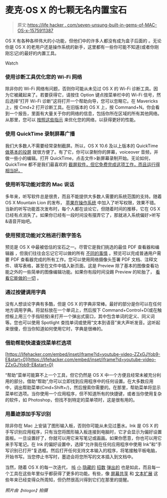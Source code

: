 # 麦克·OS X 的七颗无名内置宝石

> 原文:[https://life hacker . com/seven-unsung-built-in-gems-of-MAC-OS-x-1575911387](https://lifehacker.com/seven-unsung-built-in-gems-of-mac-os-x-1575911387)

OS X 有各种各样伟大的小功能，但他们中的许多人都没有成为盒子后面的 。无论你是 OS X 的老用户还是操作系统的新手，这里都有一些你可能不知道(或者你刚刚忘记)的最好的内置工具。

Watch

### 使用诊断工具优化您的 Wi-Fi 网络

除非你的 Wi-Fi 网络有问题，否则你可能从未见过 OS X 的 Wi-Fi 诊断工具。因为它被藏起来了。若要获得它，请按住 Option 键点按菜单栏中的 Wi-Fi 信号，然后选择“打开 Wi-Fi 诊断”这将打开一个帮助向导，您可以忽略它。在 Mavericks 上，按 Cmd+2 打开诊断工具。在旧版本的 OS X 上，按 Command+N。你会看到一个报告，里面有大量关于你的网络的信息，包括你所在区域的所有其他网络。从那里，您可以 [按照这些指示](https://lifehacker.com/optimize-your-wi-fi-network-with-macs-hidden-diagnostic-5931280) 来优化您的网络，以获得更好的性能。

### 使用 QuickTime 录制屏幕广播

我们大多数人不需要经常录制截屏。所以，OS X 10.6 及以上版本的 QuickTime[做基本的投屏](http://support.apple.com/kb/PH5882?viewlocale=en_US) 就很方便了。有了它，你可以录制你的屏幕，voiceover 音频，并做一些小的编辑。打开 QuickTime，点击文件>新屏幕录制开始。无论如何，QuickTime 都不是我们最喜欢的 [截屏软件，但它免费完成这项工作，而且运行得相当好。](https://lifehacker.com/the-best-screencasting-app-for-mac-os-x-5878458)

### 使用听写功能对您的 Mac 说话

多年来，听写软件总是很贵，而且不能提供大多数人需要的系统范围的支持。随着 OS X Mountain Lion 的发布， [苹果在操作系统](https://lifehacker.com/how-to-talk-to-your-mac-using-dictation-effectively-5928902) 中加入了听写权限，效果不错。当新的听写功能首次发布时，每个人都在谈论它，但随着时间的推移，它在 OS X 已经有点消失了。如果你已经有一段时间没有摆弄它了，那就进入系统偏好>听写&语音开始吧。

### 使用预览功能对文档进行数字签名

预览是 OS X 中最被低估的宝石之一。尽管它是我们挑选的最佳 PDF 查看器和编辑器 ，但我们往往会忘记它可以做的所有 [不同的事情](http://www.slate.com/blogs/future_tense/2014/05/08/sign_a_pdf_with_mac_os_x_s_preview_application.html) 。预览可以完成普通用户需要 PDF 查看器完成的所有工作。您可以使用网络摄像头签署 PDF 文档、注释文件、填写表格，甚至在文件中插入新页面。这是 Preview 除了基本的图像查看功能之外的一些简单的图像编辑功能。如果你有段时间没踢 Preview 的轮胎了， [看看它能做的一切](http://support.apple.com/kb/ht2506) 。

### 通过按键调用字典

没有人想谈论字典有多酷，但是 OS X 的字典非常棒。最好的部分是你可以在任何地方调用字典。将鼠标放在一个单词上，然后按下 Command+Control+D(或在触控板上用三个手指轻按)来打开一个弹出式窗口，其中包含单词的定义、同义词等。您也可以使用 Spotlight 查找单词或使用“文本到语音”来大声听发音。这听起来很傻，但当你知道如何使用它时，字典是很棒的。

### 借助帮助快速查找菜单栏选项

 [https://lifehacker.com/embed/inset/iframe?id=youtube-video-ZZxGJYob9-E&start=0](https://lifehacker.com/embed/inset/iframe?id=youtube-video-ZZxGJYob9-E&start=0) 

“帮助”菜单可能算不上一个工具，但它仍然是 OS X 中一个方便且经常未被充分利用的部分。借助“帮助”,你可以立即找到应用程序中的任何设置。在大多数应用中，调出帮助菜单(Cmd+Shift+/)，然后搜索你需要的。在那里，帮助菜单将显示菜单栏选项。当你使用一个应用程序，但不知道所有的快捷键，或者当你使用复杂的软件，如 Photoshop，但找不到特定的菜单项时，这是很有用的。

### 用墨迹添加手写识别

除非你在 Mac 上安装了图形输入板，否则你可能从未见过墨水。Ink 是 OS X 的手写识别应用程序，只有当您将图形输入板连接到电脑时，它才会显示为偏好设置面板。一旦设置好了，你就可以用它来写笔记或画画。如果你愿意，你也可以用它来手写笔记。在 Ink 的偏好设置中，选择“允许我在任何应用程序中使用 Ink”和“手写识别已打开”复选框。然后打开任何支持文本输入的程序，将笔接触平板电脑，开始书写。当您停止书写时，墨迹会将您所写的文本插入到文档中。

当然，随着 OS X 的每一次迭代， [吨](http://lifehacker.com/the-secret-features-of-os-x-mavericks-1449693891) [小](http://lifehacker.com/the-best-hidden-settings-you-can-unlock-with-os-xs-ter-1476627111) [隐藏的](https://lifehacker.com/top-10-secret-features-of-os-x-mountain-lion-5928950) [招数](http://lifehacker.com/top-10-secret-features-in-mac-os-x-lion-5817644) [弹出的](http://lifehacker.com/5-more-secret-features-in-os-x-lion-5826046) 也是如此，而且每一个工具在这些年里似乎都获得了更多的功能。有些，像 [屏幕共享](http://lifehacker.com/use-your-computer-from-anywhere-a-guide-to-remote-cont-5902654) 和 [文本扩展](http://lifehacker.com/do-yourself-a-favor-set-up-mountain-lions-built-in-tex-5931337) 这些年来已经变得众所周知，但仍然很高兴得到它们在那里的提醒。

*照片由*<small>*【hiliogon】*</small>*拍摄*